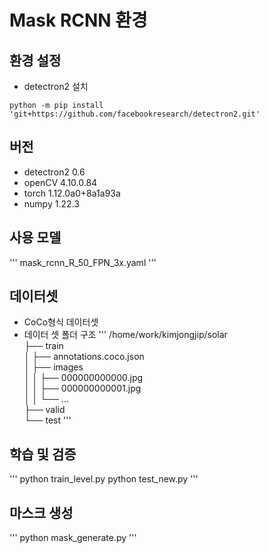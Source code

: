 # Mask RCNN 환경

## 환경 설정

- detectron2 설치
```
python -m pip install 'git+https://github.com/facebookresearch/detectron2.git'
```

## 버전 
- detectron2 0.6
- openCV 4.10.0.84
- torch 1.12.0a0+8a1a93a
- numpy 1.22.3

## 사용 모델
'''
mask_rcnn_R_50_FPN_3x.yaml
'''

## 데이터셋 
- CoCo형식 데이터셋
- 데이터 셋 폴더 구조
'''
/home/work/kimjongjip/solar  
├── train  
│ ├── annotations.coco.json  
│ ├── images  
│ │ ├── 000000000000.jpg  
│ │ ├── 000000000001.jpg  
│ │ └── ...  
├── valid  
└── test
'''

## 학습 및 검증
'''
python train_level.py
python test_new.py
'''

## 마스크 생성
'''
python mask_generate.py
'''


